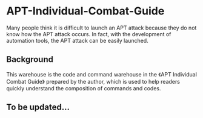 # APT-Individual-Combat-Guide

Many people think it is difficult to launch an APT attack because they do not know how the APT attack occurs. In fact, with the development of automation tools, the APT attack can be easily launched.

## Background

This warehouse is the code and command warehouse in the 《APT Individual Combat Guide》 prepared by the author, which is used to help readers quickly understand the composition of commands and codes.

## To be updated...
